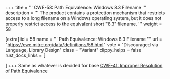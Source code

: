 +++
title = '''
CWE-58: Path Equivalence: Windows 8.3 Filename
'''
description	= '''
The product contains a protection mechanism that restricts access to a long filename on a Windows operating system, but it does not properly restrict access to the equivalent short "8.3" filename.
'''
weight = 58

[extra]
id = 58
name = '''
Path Equivalence: Windows 8.3 Filename
'''
url = "https://cwe.mitre.org/data/definitions/58.html"
vote = "Discouraged via Language, Library Design"
class = "Variant"
clippy_helps = false
rust_docs_links = [

]
+++
Same as whatever is decided for base [CWE-41: Improper Resolution of Path Equivalence](rust-are-we-secure-yet/cwes/cwe-41)
